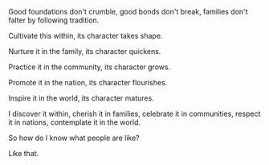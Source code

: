 Good foundations don't crumble,
good bonds don't break,
families don't falter by following tradition.

Cultivate this within,
its character takes shape.

Nurture it in the family,
its character quickens.

Practice it in the community,
its character grows.

Promote it in the nation,
its character flourishes.

Inspire it in the world,
its character matures.

I discover it within,
cherish it in families,
celebrate it in communities,
respect it in nations,
contemplate it in the world.

So how do I know what people are like?

Like that.
